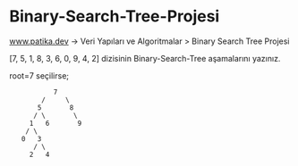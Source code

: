 # Binary-Search-Tree-Projesi
www.patika.dev -> Veri Yapıları ve Algoritmalar > Binary Search Tree Projesi

[7, 5, 1, 8, 3, 6, 0, 9, 4, 2] dizisinin Binary-Search-Tree aşamalarını yazınız.

root=7 seçilirse;

               7
            /     \
           5       8
          / \       \
         1   6       9
        / \
       0   3
          / \
         2   4
       
